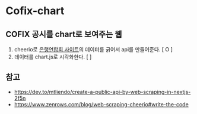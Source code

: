 # Cofix-chart

## COFIX 공시를 chart로 보여주는 웹

1. cheerio로 [은행연합회 사이트](https://portal.kfb.or.kr/fingoods/cofix.php?BasicYear=2022&BasicYear_W=2022)의 데이터를 긁어서 api를 만들어준다. [ O ]
2. 데이터를 chart.js로 시각화한다. [ ]

## 참고

- https://dev.to/mtliendo/create-a-public-api-by-web-scraping-in-nextjs-2f5n
- https://www.zenrows.com/blog/web-scraping-cheerio#write-the-code
